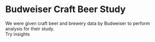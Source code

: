 # Budweiser Craft Beer Study
We were given craft beer and brewery data by Budweiser to perform analysis for their study.  
Try insights

